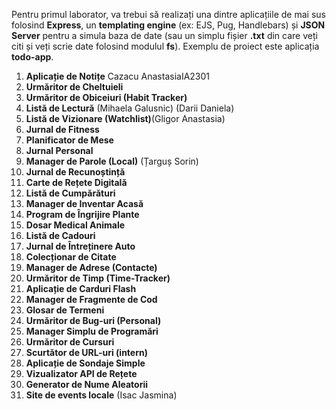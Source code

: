 Pentru primul laborator, va trebui să realizați una dintre aplicațiile de mai sus folosind **Express**, un **templating engine** (ex: EJS, Pug, Handlebars) și **JSON Server** pentru a simula baza de date (sau un simplu fișier **.txt** din care veți citi și veți scrie date folosind modulul **fs**). Exemplu de proiect este aplicația **todo-app**.

1. **Aplicație de Notițe** Cazacu AnastasiaIA2301
2. **Urmăritor de Cheltuieli**
3. **Urmăritor de Obiceiuri (Habit Tracker)**
4. **Listă de Lectură** (Mihaela Galusnic) (Darii Daniela)
5. **Listă de Vizionare (Watchlist)**(Gligor Anastasia)
6. **Jurnal de Fitness**
7. **Planificator de Mese**
8. **Jurnal Personal**
9. **Manager de Parole (Local)** (Țarguș Sorin)
10. **Jurnal de Recunoștință**
11. **Carte de Rețete Digitală**
12. **Listă de Cumpărături**
13. **Manager de Inventar Acasă**
14. **Program de Îngrijire Plante**
15. **Dosar Medical Animale**
16. **Listă de Cadouri**
17. **Jurnal de Întreținere Auto**
18. **Colecționar de Citate**
19. **Manager de Adrese (Contacte)**
20. **Urmăritor de Timp (Time-Tracker)**
21. **Aplicație de Carduri Flash**
22. **Manager de Fragmente de Cod**
23. **Glosar de Termeni**
24. **Urmăritor de Bug-uri (Personal)**
25. **Manager Simplu de Programări**
26. **Urmăritor de Cursuri**
27. **Scurtător de URL-uri (intern)**
28. **Aplicație de Sondaje Simple**
29. **Vizualizator API de Rețete**
30. **Generator de Nume Aleatorii**
31. **Site de events locale** (Isac Jasmina)

